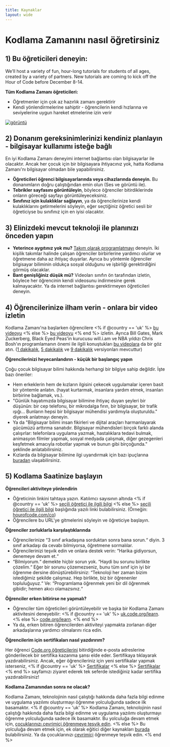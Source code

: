 ```yaml
---
title: Kaynaklar
layout: wide
---
```


# Kodlama Zamanını nasıl öğretirsiniz

## 1) Bu öğreticileri deneyin:

We’ll host a variety of fun, hour-long tutorials for students of all ages, created by a variety of partners. New tutorials are coming to kick off the Hour of Code before December 8-14.

**Tüm Kodlama Zamanı öğreticileri:**

  * Öğretmenler için çok az hazırlık zamanı gerektirir
  * Kendi yönlendirmelerine sahiptir - öğrencilerin kendi hızlarına ve seviyelerine uygun hareket etmelerine izin verir

[![görüntü](http://code.org/images/tutorials.png)](http://code.org/learn)

## 2) Donanım gereksinimlerinizi kendiniz planlayın - bilgisayar kullanımı isteğe bağlı

En iyi Kodlama Zamanı deneyimi internet bağlantısı olan bilgisayarlar ile olacaktır. Ancak her çocuk için bir bilgisayara ihtiyacınız yok, hatta Kodlama Zamanı'nı bilgisayar olmadan bile yapabilirsiniz.

  * **Öğreticileri öğrenci bilgisayarlarında veya cihazlarında deneyin.** Bu donanımların doğru çalıştığından emin olun (Ses ve görüntü ile).
  * **Tebrikler sayfasını görüntüleyin**, böylece öğrenciler bitirdiklerinde onların göreceği sayfayı görüntüleyeceksiniz. 
  * **Sınıfınız için kulaklıklar sağlayın**, ya da öğrencilerinize kendi kulaklıklarını getirmelerini söyleyin, eğer seçtiğiniz öğretici sesli bir öğreticiyse bu sınıfınız için en iyisi olacaktır.

## 3) Elinizdeki mevcut teknoloji ile planınızı önceden yapın

  * **Yeterince aygıtınız yok mu?** [Takım olarak programlatmayı](http://www.ncwit.org/resources/pair-programming-box-power-collaborative-learning) deneyin. İki kişilik takımlar halinde çalışan öğrenciler birbirlerine yardımcı olurlar ve öğretmene daha az ihtiyaç duyarlar. Ayrıca bu yöntemle öğrenciler bilgisayar biliminin oldukça sosyal olduğunu ve işbirliği gerektirdiğini görmüş olacaklar.
  * **Bant genişliğiniz düşük mü?** Videoları sınıfın ön tarafından izletin, böylece her öğrencinin kendi videosunu indirmesine gerek kalmayacaktır. Ya da internet bağlantısı gerektirmeyen öğreticileri deneyin.

## 4) Öğrencilerinize ilham verin - onlara bir video izletin

Kodlama Zamanı'na başlarken öğrencilere <% if @country == 'uk' %> [bu videoyu](https://www.youtube.com/watch?v=96B5-JGA9EQ) <% else %> [bu videoyu](http://www.youtube.com/watch?v=FC5FbmsH4fw) <% end %> izletin. Ayrıca Bill Gates, Mark Zuckerberg, Black Eyed Peas'in kurucusu will.i.am ve NBA yıldızı Chris Bosh'ın programlamanın önemi ile ilgili konuştukları [bu videolara](http://youtube.com/codeorg) da bir göz atın. ([1 dakikalık](https://www.youtube.com/watch?v=qYZF6oIZtfc), [5 dakikalık](https://www.youtube.com/watch?v=nKIu9yen5nc) ve [9 dakikalık](https://www.youtube.com/watch?v=dU1xS07N-FA) versiyonları mevcuttur)

**Öğrencilerinizi heyecanlandırın - küçük bir başlangıç yapın**

Çoğu çocuk bilgisayar bilimi hakkında herhangi bir bilgiye sahip değildir. İşte bazı öneriler:

  * Hem erkeklerin hem de kızların ilgisini çekecek uygulamalar içeren basit bir yöntemle anlatın. (hayat kurtarmak, insanlara yardım etmek, insanları birbirine bağlamak, vs.).
  * "Günlük hayatımızda bilgisayar bilimine ihtiyaç duyan şeyleri bir düşünün: bir cep telefonu, bir mikrodalga fırın, bir bilgisayar, bir trafik ışığı... Bunların hepsi bir bilgisayar mühendisi yardımıyla oluşturuldu." diyerek anlatmayı deneyin.
  * Ya da "Bilgisayar bilimi insan fikirleri ve dijital araçları harmanlayarak gücümüzü arttırma sanatıdır. Bilgisayar mühendisleri birçok farklı alanda çalışırlar: telefonlara uygulama yazmak, hastalıklara tedavi bulmak, animasyon filmler yapmak, sosyal medyada çalışmak, diğer gezegenleri keşfetmek amacıyla robotlar yapmak ve bunun gibi birçoğunda." şeklinde anlatabilirsiniz.
  * Kızlarda da bilgisayar bilimine ilgi uyandırmak için bazı ipuçlarına [buradan](http://code.org/girls) ulaşabilirsiniz. 

## 5) Kodlama Saatinize başlayın

**Öğrencileri aktiviteye yönlendirin**

  * Öğreticinin linkini tahtaya yazın. Katılımcı sayısının altında <% if @country == 'uk' %> [seçili öğretici ile ilgili bilgi](http://uk.code.org/learn) <% else %> [seçili öğretici ile ilgili bilgi](http://code.org/learn) başlığında yazılı linki bulabilirsiniz. (Örneğin: [hourofcode.com/co](http://code.org/learn)) 
  * Öğrencilere bu URL'ye gitmelerini söyleyin ve öğreticiye başlayın.

**Öğrenciler zorluklarla karşılaştıklarında**

  * Öğrencilerinize “3 sınıf arkadaşına sorduktan sonra bana sorun.“ diyin. 3 sınıf arkadaşı da cevabı bilmiyorsa, öğretmene sormalılar.
  * Öğrencilerinizi teşvik edin ve onlara destek verin: “Harika gidiyorsun, denemeye devam et.“
  * “Bilmiyorum.“ demekte hiçbir sorun yok. “Haydi bu sorunu birlikte çözelim.“ Eğer bir sorunu çözemezseniz, bunu tüm sınıf için iyi bir öğrenme dersine dönüştürebilirsiniz: “Teknoloji her zaman bizim istediğimiz şekilde çalışmaz. Hep birlikte, biz bir öğrenenler topluluğuyuz.“ Ve: “Programlama öğrenmek yeni bir dil öğrenmek gibidir; hemen akıcı olamazsınız.“

**Öğrenciler erken bitirirse ne yapmalı?**

  * Öğrenciler tüm öğreticileri görüntüleyebilir ve başka bir Kodlama Zamanı aktivitesini deneyebilir: <% if @country == 'uk' %> [uk.code.org/learn](http://uk.code.org/learn). <% else %> [code.org/learn](http://code.org/learn). <% end %> 
  * Ya da, erken bitiren öğrencilerden aktiviteyi yapmakta zorlanan diğer arkadaşlarına yardımcı olmalarını rica edin.

**Öğrencilerim için sertifikaları nasıl yazdırırım?**

Her öğrenci [Code.org öğreticilerini](http://studio.code.org) bitirdiğinde e-posta adreslerine gönderilecek bir sertifika kazanma şansı elde eder. Sertifikaya tıklayarak yazdırabilirsiniz. Ancak, eğer öğrencileriniz için yeni sertifikalar yapmak isterseniz, <% if @country == 'uk' %> [Sertifikalar](http://uk.code.org/certificates) <% else %> [Sertifikalar](http://code.org/certificates) <% end %> sayfamızı ziyaret ederek tek seferde istediğiniz kadar sertifika yazdırabilirsiniz!

**Kodlama Zamanından sonra ne olacak?**

Kodlama Zamanı, teknolojinin nasıl çalıştığı hakkında daha fazla bilgi edinme ve uygulama yazılımı oluşturmayı öğrenme yolculuğunda sadece ilk basamaktır. <% if @country == 'uk' %> Kodlama Zamanı, teknolojinin nasıl çalıştığı hakkında daha fazla bilgi edinme ve uygulama yazılımı oluşturmayı öğrenme yolculuğunda sadece ilk basamaktır. Bu yolculuğa devam etmek için, [çocuklarınızı çevrimiçi öğrenmeye teşvik edin](http://uk.code.org/learn/beyond). <% else %> Bu yolculuğa devam etmek için, ek olarak eğitici diğer kaynakları [burada](http://code.org/educate) bulabilirsiniz. Ya da çocuklarınızı [çevrimiçi](http://code.org/learn/beyond) öğrenmeye teşvik edin. <% end %>